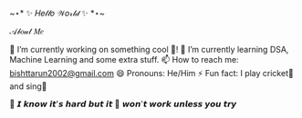 ~⋆* ✨ 𝐻𝑒𝓁𝓁𝑜 𝒲𝑜𝓇𝓁𝒹 ✨ *⋆~


𝒜𝒷𝑜𝓊𝓉 𝑀𝑒

🔭 I’m currently working on something cool 🚀!
🌱 I’m currently learning DSA, Machine Learning and some extra stuff.
📫 How to reach me: bishttarun2002@gmail.com
😄 Pronouns: He/Him
⚡ Fun fact: I play cricket🏏 and sing🎵


🎵 𝙄 𝙠𝙣𝙤𝙬 𝙞𝙩'𝙨 𝙝𝙖𝙧𝙙 𝙗𝙪𝙩 𝙞𝙩 🎵
𝙬𝙤𝙣'𝙩 𝙬𝙤𝙧𝙠 𝙪𝙣𝙡𝙚𝙨𝙨 𝙮𝙤𝙪 𝙩𝙧𝙮
